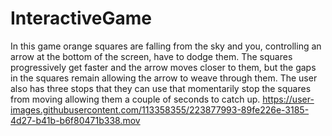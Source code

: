 # InteractiveGame
In this game orange squares are falling from the sky and you, controlling an arrow at the bottom of the screen, have to dodge them.
The squares progressively get faster and the arrow moves closer to them, but the gaps in the squares remain allowing the arrow to weave through them.
The user also has three stops that they can use that momentarily stop the squares from moving allowing them a couple of seconds to catch up.
https://user-images.githubusercontent.com/113358355/223877993-89fe226e-3185-4d27-b41b-b6f80471b338.mov
